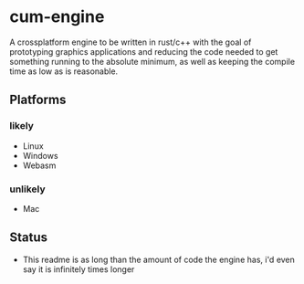 # cum-engine

A crossplatform engine to be written in rust/c++ with the goal of prototyping graphics applications and reducing the code needed to get something running to the absolute minimum, as well as keeping the compile time as low as is reasonable.

## Platforms
### likely
* Linux
* Windows
* Webasm
### unlikely
* Mac
## Status
* This readme is as long than the amount of code the engine has, i'd even say it is infinitely times longer

